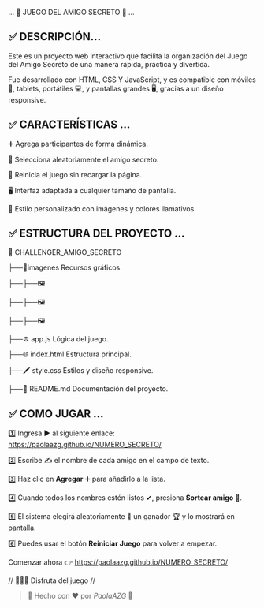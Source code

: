 ... 🎁 JUEGO DEL AMIGO SECRETO 🎁 ...


## ✅ DESCRIPCIÓN...

Este es un proyecto web interactivo que facilita la organización del Juego del Amigo Secreto de una manera rápida, práctica y divertida.

Fue desarrollado con HTML, CSS Y JavaScript, y es compatible con móviles📱, tablets, portátiles 💻, y pantallas grandes 🖥️,  gracias a un diseño responsive.


## ✅ CARACTERÍSTICAS ...

➕ Agrega participantes de forma dinámica.

🎯 Selecciona aleatoriamente el amigo secreto.

🔄 Reinicia el juego sin recargar la página.

🖥️ Interfaz adaptada a cualquier tamaño de pantalla.

🌈 Estilo personalizado con imágenes y colores llamativos.



## ✅ ESTRUCTURA DEL PROYECTO ...

📁 CHALLENGER_AMIGO_SECRETO

├──📁imagenes       Recursos gráficos.

├──├──🖼️


├──├──🖼️

├──├──🖼️

├──⚙️ app.js        Lógica del juego.

├──🌐 index.html    Estructura principal.

├──🖍️ style.css     Estilos y diseño responsive.

├──📄 README.md     Documentación del proyecto.



## ✅ COMO JUGAR ...

1️⃣ Ingresa ▶️ al siguiente enlace: https://paolaazg.github.io/NUMERO_SECRETO/

2️⃣ Escribe ✍️ el nombre de cada amigo en el campo de texto.

3️⃣ Haz clic en **Agregar** ➕ para añadirlo a la lista.

4️⃣ Cuando todos los nombres estén listos ✔, presiona **Sortear amigo** 🎲.

5️⃣ El sistema elegirá aleatoriamente 🔀 un ganador 🏆 y lo mostrará en pantalla.

6️⃣ Puedes usar el botón **Reiniciar Juego** para volver a empezar.



Comenzar ahora 👉 https://paolaazg.github.io/NUMERO_SECRETO/


// 🎉🎈🎊 Disfruta del juego //



> 💌 Hecho con ❤️ por *PaolaAZG* 💌




